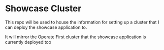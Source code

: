 # Showcase Cluster

This repo will be used to house the information for setting up a cluster that I can deploy the showcase application to.

It will mirror the Operate First cluster that the showcase application is currently deployed too

